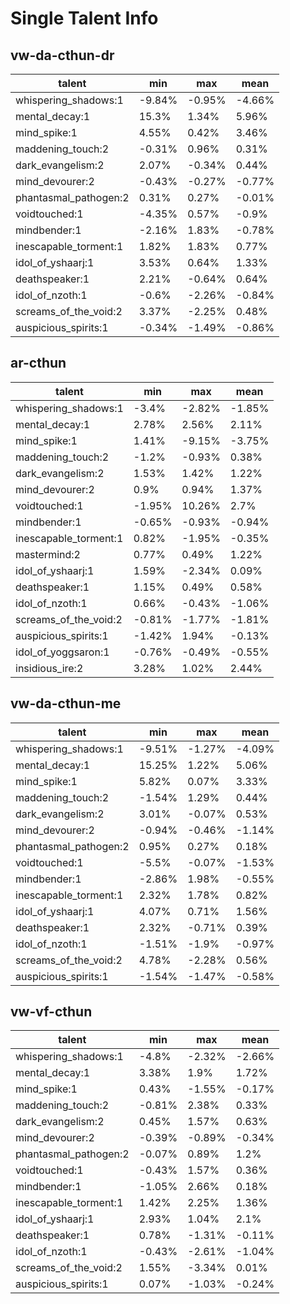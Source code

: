 # Single Talent Info
## vw-da-cthun-dr
|talent|min|max|mean|
|---|---|---|---|
|whispering_shadows:1|-9.84%|-0.95%|-4.66%
|mental_decay:1|15.3%|1.34%|5.96%
|mind_spike:1|4.55%|0.42%|3.46%
|maddening_touch:2|-0.31%|0.96%|0.31%
|dark_evangelism:2|2.07%|-0.34%|0.44%
|mind_devourer:2|-0.43%|-0.27%|-0.77%
|phantasmal_pathogen:2|0.31%|0.27%|-0.01%
|voidtouched:1|-4.35%|0.57%|-0.9%
|mindbender:1|-2.16%|1.83%|-0.78%
|inescapable_torment:1|1.82%|1.83%|0.77%
|idol_of_yshaarj:1|3.53%|0.64%|1.33%
|deathspeaker:1|2.21%|-0.64%|0.64%
|idol_of_nzoth:1|-0.6%|-2.26%|-0.84%
|screams_of_the_void:2|3.37%|-2.25%|0.48%
|auspicious_spirits:1|-0.34%|-1.49%|-0.86%
## ar-cthun
|talent|min|max|mean|
|---|---|---|---|
|whispering_shadows:1|-3.4%|-2.82%|-1.85%
|mental_decay:1|2.78%|2.56%|2.11%
|mind_spike:1|1.41%|-9.15%|-3.75%
|maddening_touch:2|-1.2%|-0.93%|0.38%
|dark_evangelism:2|1.53%|1.42%|1.22%
|mind_devourer:2|0.9%|0.94%|1.37%
|voidtouched:1|-1.95%|10.26%|2.7%
|mindbender:1|-0.65%|-0.93%|-0.94%
|inescapable_torment:1|0.82%|-1.95%|-0.35%
|mastermind:2|0.77%|0.49%|1.22%
|idol_of_yshaarj:1|1.59%|-2.34%|0.09%
|deathspeaker:1|1.15%|0.49%|0.58%
|idol_of_nzoth:1|0.66%|-0.43%|-1.06%
|screams_of_the_void:2|-0.81%|-1.77%|-1.81%
|auspicious_spirits:1|-1.42%|1.94%|-0.13%
|idol_of_yoggsaron:1|-0.76%|-0.49%|-0.55%
|insidious_ire:2|3.28%|1.02%|2.44%
## vw-da-cthun-me
|talent|min|max|mean|
|---|---|---|---|
|whispering_shadows:1|-9.51%|-1.27%|-4.09%
|mental_decay:1|15.25%|1.22%|5.06%
|mind_spike:1|5.82%|0.07%|3.33%
|maddening_touch:2|-1.54%|1.29%|0.44%
|dark_evangelism:2|3.01%|-0.07%|0.53%
|mind_devourer:2|-0.94%|-0.46%|-1.14%
|phantasmal_pathogen:2|0.95%|0.27%|0.18%
|voidtouched:1|-5.5%|-0.07%|-1.53%
|mindbender:1|-2.86%|1.98%|-0.55%
|inescapable_torment:1|2.32%|1.78%|0.82%
|idol_of_yshaarj:1|4.07%|0.71%|1.56%
|deathspeaker:1|2.32%|-0.71%|0.39%
|idol_of_nzoth:1|-1.51%|-1.9%|-0.97%
|screams_of_the_void:2|4.78%|-2.28%|0.56%
|auspicious_spirits:1|-1.54%|-1.47%|-0.58%
## vw-vf-cthun
|talent|min|max|mean|
|---|---|---|---|
|whispering_shadows:1|-4.8%|-2.32%|-2.66%
|mental_decay:1|3.38%|1.9%|1.72%
|mind_spike:1|0.43%|-1.55%|-0.17%
|maddening_touch:2|-0.81%|2.38%|0.33%
|dark_evangelism:2|0.45%|1.57%|0.63%
|mind_devourer:2|-0.39%|-0.89%|-0.34%
|phantasmal_pathogen:2|-0.07%|0.89%|1.2%
|voidtouched:1|-0.43%|1.57%|0.36%
|mindbender:1|-1.05%|2.66%|0.18%
|inescapable_torment:1|1.42%|2.25%|1.36%
|idol_of_yshaarj:1|2.93%|1.04%|2.1%
|deathspeaker:1|0.78%|-1.31%|-0.11%
|idol_of_nzoth:1|-0.43%|-2.61%|-1.04%
|screams_of_the_void:2|1.55%|-3.34%|0.01%
|auspicious_spirits:1|0.07%|-1.03%|-0.24%
